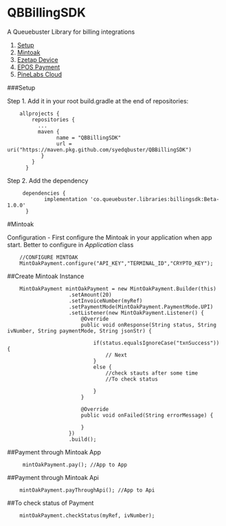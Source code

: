 # QBBillingSDK
A Queuebuster Library for billing integrations

1. [Setup](README.md#setup)
2. [Mintoak](README.md#mintoak)
3. [Ezetap Device](README.md#ezetap-device)
4. [EPOS Payment](README.md#ezetap-device)
5. [PineLabs Cloud](README.md#ezetap-device)

###Setup

Step 1. Add it in your root build.gradle at the end of repositories:

        allprojects {
            repositories {
              ...
              maven {
                    name = "QBBillingSDK"
                    url = uri("https://maven.pkg.github.com/syedqbuster/QBBillingSDK")
               }
            }
          }

Step 2. Add the dependency

         dependencies {
                implementation 'co.queuebuster.libraries:billingsdk:Beta-1.0.0'
          }


#Mintoak

Configuration - First configure the Mintoak in your application when app start.
Better to configure in *Application* class

        //CONFIGURE MINTOAK
        MintOakPayment.configure("API_KEY","TERMINAL_ID","CRYPTO_KEY");

##Create Mintoak Instance

        MintOakPayment mintOakPayment = new MintOakPayment.Builder(this)
                        .setAmount(20)
                        .setInvoiceNumber(myRef)
                        .setPaymentMode(MintOakPayment.PaymentMode.UPI)
                        .setListener(new MintOakPayment.Listener() {
                            @Override
                            public void onResponse(String status, String ivNumber, String paymentMode, String jsonStr) {

                                if(status.equalsIgnoreCase("txnSuccess")) {
                                    // Next
                                }
                                else {
                                    //check stauts after some time
                                    //To check status

                                }
                            }

                            @Override
                            public void onFailed(String errorMessage) {

                            }
                        })
                        .build();

##Payment through Mintoak App

         mintOakPayment.pay(); //App to App

##Payment through Mintoak Api

        mintOakPayment.payThroughApi(); //App to Api

##To check status of Payment

        mintOakPayment.checkStatus(myRef, ivNumber);
